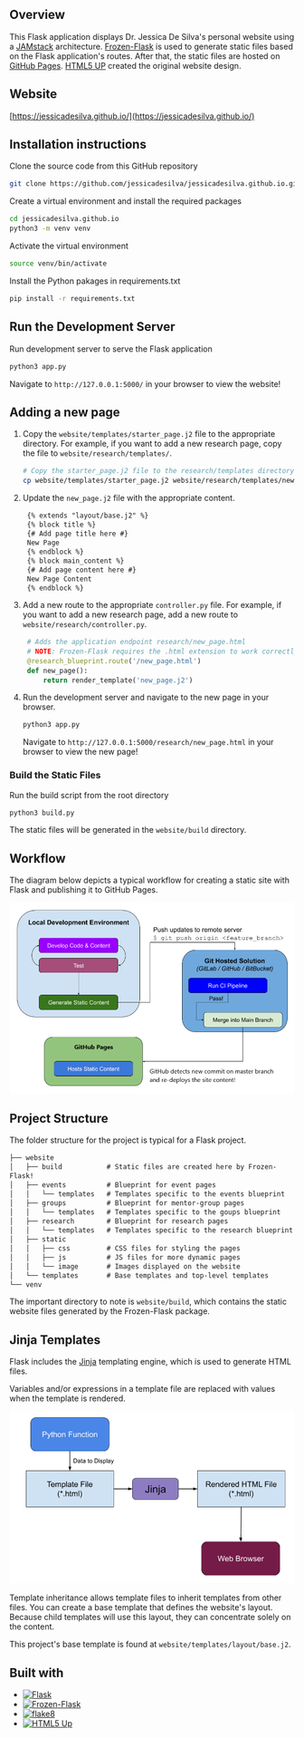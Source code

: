 ## Overview
This Flask application displays Dr. Jessica De Silva's personal website using a [JAMstack](https://jamstack.org/) architecture. [Frozen-Flask](https://pythonhosted.org/Frozen-Flask/) is used to generate static files based on the Flask application's routes. After that, the static files are hosted on [GitHub Pages](https://pages.github.com/). [HTML5 UP](https://html5up.net/) created the original website design. 

## Website
[https://jessicadesilva.github.io/](https://jessicadesilva.github.io/)

## Installation instructions
Clone the source code from this GitHub repository
```sh
git clone https://github.com/jessicadesilva/jessicadesilva.github.io.git
```
Create a virtual environment and install the required packages
```sh
cd jessicadesilva.github.io
python3 -m venv venv
```
Activate the virtual environment
```sh
source venv/bin/activate
```
Install the Python pakages in requirements.txt
```sh
pip install -r requirements.txt
```

## Run the Development Server
Run development server to serve the Flask application
```sh
python3 app.py
```
Navigate to `http://127.0.0.1:5000/` in your browser to view the website!

## Adding a new page
1. Copy the `website/templates/starter_page.j2` file to the appropriate directory. For example, if you want to add a new research page, copy the file to `website/research/templates/`.
   ```sh
   # Copy the starter_page.j2 file to the research/templates directory as new_page.j2
   cp website/templates/starter_page.j2 website/research/templates/new_page.j2
   ```
2. Update the `new_page.j2` file with the appropriate content.
   ```jinja
    {% extends "layout/base.j2" %}
    {% block title %}
    {# Add page title here #}
    New Page
    {% endblock %}
    {% block main_content %}
    {# Add page content here #}
    New Page Content
    {% endblock %}
   ```
3. Add a new route to the appropriate `controller.py` file. For example, if you want to add a new research page, add a new route to `website/research/controller.py`.
   ```python
    # Adds the application endpoint research/new_page.html
    # NOTE: Frozen-Flask requires the .html extension to work correctly 
    @research_blueprint.route('/new_page.html')
    def new_page():
        return render_template('new_page.j2')
   ```
4. Run the development server and navigate to the new page in your browser.
   ```sh
   python3 app.py
   ```
   Navigate to `http://127.0.0.1:5000/research/new_page.html` in your browser to view the new page!

### Build the Static Files
Run the build script from the root directory
```sh
python3 build.py
```
The static files will be generated in the `website/build` directory.

## Workflow
The diagram below depicts a typical workflow for creating a static site with Flask and publishing it to GitHub Pages.

![Flask GitHub Pages static content workflow](.github/images/flask_ghpages_static_content_workflow.png)

## Project Structure
The folder structure for the project is typical for a Flask project.
```
├── website
│   ├── build           # Static files are created here by Frozen-Flask!
│   ├── events          # Blueprint for event pages
│   │   └── templates   # Templates specific to the events blueprint
│   ├── groups          # Blueprint for mentor-group pages
│   │   └── templates   # Templates specific to the goups blueprint
│   ├── research        # Blueprint for research pages
│   │   └── templates   # Templates specific to the research blueprint
│   ├── static
│   │   ├── css         # CSS files for styling the pages
│   │   ├── js          # JS files for more dynamic pages
│   │   └── image       # Images displayed on the website
│   └── templates       # Base templates and top-level templates
└── venv
```
The important directory to note is `website/build`, which contains the static website files generated by the Frozen-Flask package.

## Jinja Templates
Flask includes the [Jinja](https://flask.palletsprojects.com/en/2.2.x/templating/) templating engine, which is used to generate HTML files.

Variables and/or expressions in a template file are replaced with values when the template is rendered.

![Jinja template proccessing.](.github/images/jinja_template_processing.png)

Template inheritance allows template files to inherit templates from other files. You can create a base template that defines the website's layout. Because child templates will use this layout, they can concentrate solely on the content.

This project's base template is found at `website/templates/layout/base.j2`.


## Built with
- [![Flask](https://img.shields.io/badge/Flask-v2.3.3-000?style=flat-square&logo=flask&labelColor=141414)](https://pypi.org/project/Flask/2.3.3/)
- [![Frozen-Flask](https://img.shields.io/badge/Frozen--Flask-v0.19-3776AB?style=flat-square&logo=Python&labelColor=141414)](https://pypi.org/project/Frozen-Flask/)
- [![flake8](https://img.shields.io/badge/flake8-v6.1.0-3776AB?style=flat-square&logo=Python&labelColor=141414)](https://pypi.org/project/flake8/)
- [![HTML5 Up](https://img.shields.io/badge/HTML5%20Up-Website%20Template-E34F26?style=flat-square&logo=HTML5&labelColor=141414)](https://html5up.net/editorial)